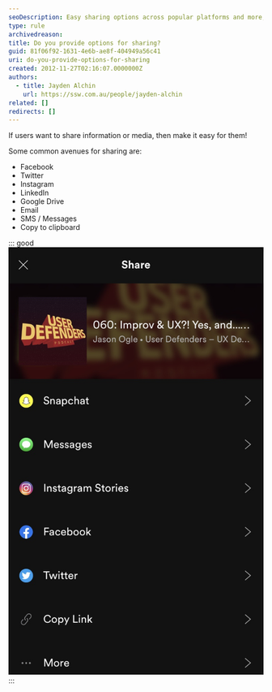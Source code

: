 ```yaml
---
seoDescription: Easy sharing options across popular platforms and more, empowering users to share information and media.
type: rule
archivedreason:
title: Do you provide options for sharing?
guid: 81f06f92-1631-4e6b-ae8f-404949a56c41
uri: do-you-provide-options-for-sharing
created: 2012-11-27T02:16:07.0000000Z
authors:
  - title: Jayden Alchin
    url: https://ssw.com.au/people/jayden-alchin
related: []
redirects: []
---
```


If users want to share information or media, then make it easy for them!

<!--endintro-->

Some common avenues for sharing are:

- Facebook
- Twitter
- Instagram
- LinkedIn
- Google Drive
- Email
- SMS / Messages
- Copy to clipboard

::: good  
![Figure: Good example – Users can easily share media via 6 common avenues and more.](social-networks.png)  
:::

